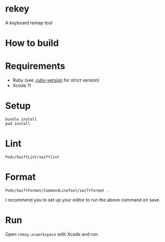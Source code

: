 # rekey
A keyboard remap tool

# How to build

# Requirements
- Ruby (see [.ruby-version](./.ruby-version) for strict version)
- Xcode 11

# Setup
```console
bundle install
pod install
```

# Lint
```console
Pods/SwiftLint/swiftlint
```

# Format
```console
Pods/SwiftFormat/CommandLineTool/swiftformat .
```
I recommend you to set up your editor to run the above command on save.

# Run
Open `rekey.xcworkspace` with Xcode and run.
